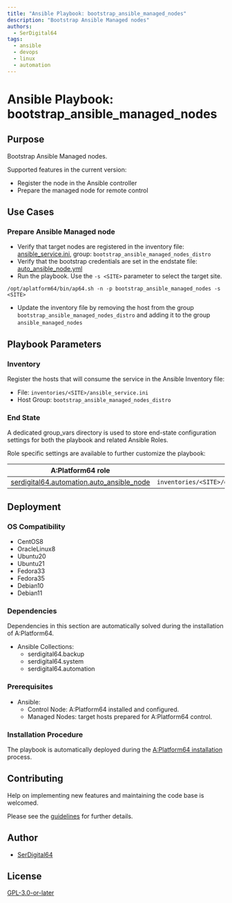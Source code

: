 ```yaml
---
title: "Ansible Playbook: bootstrap_ansible_managed_nodes"
description: "Bootstrap Ansible Managed nodes"
authors:
  - SerDigital64
tags:
  - ansible
  - devops
  - linux
  - automation
---
```


# Ansible Playbook: bootstrap_ansible_managed_nodes

## Purpose

Bootstrap Ansible Managed nodes.

Supported features in the current version:

- Register the node in the Ansible controller
- Prepare the managed node for remote control

## Use Cases

### Prepare Ansible Managed node

- Verify that target nodes are registered in the inventory file: [ansible_service.ini](#inventory), group: `bootstrap_ansible_managed_nodes_distro`
- Verify that the bootstrap credentials are set in the endstate file: [auto_ansible_node.yml](#end-state)
- Run the playbook. Use the `-s <SITE>` parameter to select the target site.

```shell
/opt/aplatform64/bin/ap64.sh -n -p bootstrap_ansible_managed_nodes -s <SITE>
```

- Update the inventory file by removing the host from the group `bootstrap_ansible_managed_nodes_distro` and adding it to the group `ansible_managed_nodes`

## Playbook Parameters

### Inventory

Register the hosts that will consume the service in the Ansible Inventory file:

- File: `inventories/<SITE>/ansible_service.ini`
- Host Group: `bootstrap_ansible_managed_nodes_distro`

### End State

A dedicated group_vars directory is used to store end-state configuration settings for both the playbook and related Ansible Roles.

Role specific settings are available to further customize the playbook:

| A:Platform64 role                                                                          | group_vars file                                                                              |
| ------------------------------------------------------------------------------------------ | -------------------------------------------------------------------------------------------- |
| [serdigital64.automation.auto_ansible_node](../roles/auto_ansible_node.md#role-parameters) | `inventories/<SITE>/group_vars/bootstrap_ansible_managed_nodes_distro/auto_ansible_node.yml` |

## Deployment

### OS Compatibility

- CentOS8
- OracleLinux8
- Ubuntu20
- Ubuntu21
- Fedora33
- Fedora35
- Debian10
- Debian11

### Dependencies

Dependencies in this section are automatically solved during the installation of A:Platform64.

- Ansible Collections:
  - serdigital64.backup
  - serdigital64.system
  - serdigital64.automation

### Prerequisites

- Ansible:
  - Control Node: A:Platform64 installed and configured.
  - Managed Nodes: target hosts prepared for A:Platform64 control.

### Installation Procedure

The playbook is automatically deployed during the [A:Platform64 installation](/#installation) process.

## Contributing

Help on implementing new features and maintaining the code base is welcomed.

Please see the [guidelines](https://aplatform64.readthedocs.io/en/latest/contributing/CONTRIBUTING) for further details.

## Author

- [SerDigital64](https://serdigital64.github.io/)

## License

[GPL-3.0-or-later](https://www.gnu.org/licenses/gpl-3.0.txt)
